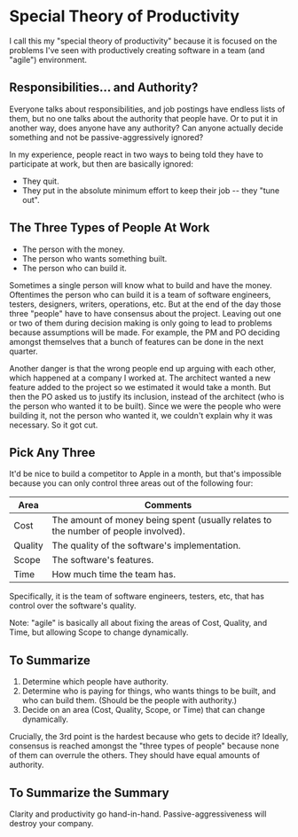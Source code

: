 # Special Theory of Productivity

I call this my "special theory of productivity" because it is focused on the problems I've seen with productively creating software in a team (and "agile") environment.

## Responsibilities... and Authority?

Everyone talks about responsibilities, and job postings have endless lists of them, but no one talks about the authority that people have. Or to put it in another way, does anyone have any authority? Can anyone actually decide something and not be passive-aggressively ignored?

In my experience, people react in two ways to being told they have to participate at work, but then are basically ignored:
* They quit.
* They put in the absolute minimum effort to keep their job -- they "tune out".

## The Three Types of People At Work

* The person with the money.
* The person who wants something built.
* The person who can build it.

Sometimes a single person will know what to build and have the money. Oftentimes the person who can build it is a team of software engineers, testers, designers, writers, operations, etc. But at the end of the day those three "people" have to have consensus about the project. Leaving out one or two of them during decision making is only going to lead to problems because assumptions will be made. For example, the PM and PO deciding amongst themselves that a bunch of features can be done in the next quarter.

Another danger is that the wrong people end up arguing with each other, which happened at a company I worked at. The architect wanted a new feature added to the project so we estimated it would take a month. But then the PO asked us to justify its inclusion, instead of the architect (who is the person who wanted it to be built). Since we were the people who were building it, not the person who wanted it, we couldn't explain why it was necessary. So it got cut.

## Pick Any Three

It'd be nice to build a competitor to Apple in a month, but that's impossible because you can only control three areas out of the following four:

Area | Comments
---- | --------
Cost | The amount of money being spent (usually relates to the number of people involved).
Quality | The quality of the software's implementation.
Scope | The software's features.
Time | How much time the team has.

Specifically, it is the team of software engineers, testers, etc, that has control over the software's quality.

Note: "agile" is basically all about fixing the areas of Cost, Quality, and Time, but allowing Scope to change dynamically.

## To Summarize

1. Determine which people have authority.
1. Determine who is paying for things, who wants things to be built, and who can build them. (Should be the people with authority.)
1. Decide on an area (Cost, Quality, Scope, or Time) that can change dynamically.

Crucially, the 3rd point is the hardest because who gets to decide it? Ideally, consensus is reached amongst the "three types of people" because none of them can overrule the others. They should have equal amounts of authority.

## To Summarize the Summary

Clarity and productivity go hand-in-hand. Passive-aggressiveness will destroy your company.
